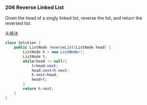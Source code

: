 ### 206 Reverse Linked List


Given the head of a singly linked list, reverse the list, and return the reversed list.

头插法

```java
class Solution {
    public ListNode reverseList(ListNode head) {
        ListNode h = new ListNode();
        ListNode t;
        while(head != null){
            t=head.next;
            head.next=h.next;
            h.next=head;
            head=t;
        }
        return h.next;
    }
}
```